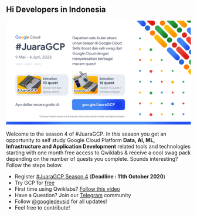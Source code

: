 ## Hi Developers in Indonesia
![banner](https://github.com/elmoallistair/qwiklabs/blob/master/juaragcp.png)

Welcome to the season 4 of #JuaraGCP. In this season you get an opportunity to self study Google Cloud Platform **Data, AI, ML, Infrastructure and Application Development** related tools and technologies starting with one month free access to Qwiklabs & receive a cool swag pack depending on the number of quests you complete. Sounds interesting? Follow the steps below.

* Register [#JuaraGCP Season 4](https://events.withgoogle.com/juaragcp-season-4/) (**Deadline : 11th October 2020**)
* Try GCP for [free](http://bit.ly/2HuW2ed) 
* First time using Qwiklabs? [Follow this video](https://www.youtube.com/watch?v=cyp7soKLOYI)
* Have a Question? Join our [Telegram](https://t.me/JuaraGCP) community
* Follow [@googledevsid](https://twitter.com/googledevsid?) for all updates! 
* Feel free to contribute!
